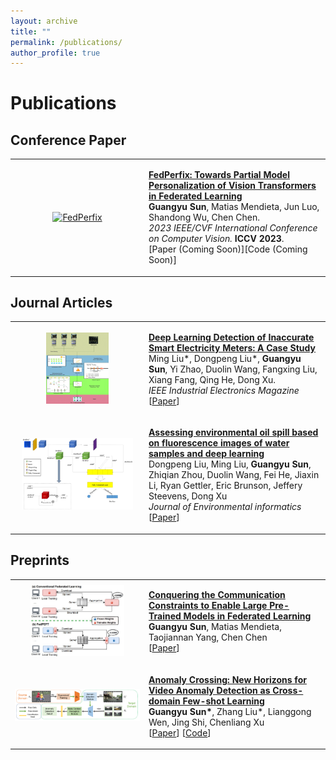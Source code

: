 ```yaml
---
layout: archive
title: ""
permalink: /publications/
author_profile: true
---
```


<style>
table.imgtable, table.imgtable td{
  border: none;
  /* text-align: left; */
}
td.img {
  /* border: none; */
  text-align: center;
  width: 200px;
  height: 120px;
}
</style>

# <i class="fa fa-fw fa-copy"></i> Publications

## Conference Paper

<table class='imgtable'>
  <tr>
    <td class="img">
      <a href="http://likeyhnbm.github.io/publications/FedPerfix"><img src="https://likeyhnbm.github.io/images/fedperfix.png" alt="FedPerfix"   style='height:95%; object-fit:contain;'/></a>
    </td>
    <td align="left">
      <p>
        <a href="http://likeyhnbm.github.io/publications/FedPerfix"><b>FedPerfix: Towards Partial Model Personalization of Vision Transformers in Federated Learning</b><br></a>
        <b>Guangyu Sun</b>, Matias Mendieta, Jun Luo, Shandong Wu, Chen Chen.<br>
        <i>2023 IEEE/CVF International Conference on Computer Vision. </i><b>ICCV 2023</b>.<br>
        [<a >Paper (Coming Soon)</a>][<a>Code (Coming Soon)</a>]
      </p>
    </td>
  </tr>
</table>

## Journal Articles

<table class='imgtable'>
  <tr>
    <td class="img">
      <a href="http://likeyhnbm.github.io/publications/electric">
      <img src="../images/electric.gif" alt="" height="95%" style='height:95%;object-fit:contain;'/>
      </a>
    </td>
    <td align="left">
      <p>
        <a href="http://likeyhnbm.github.io/publications/electric">
        <b>Deep Learning Detection of Inaccurate Smart Electricity Meters: A Case Study</b></a><br>
        Ming Liu*, Dongpeng Liu*, <b>Guangyu Sun</b>, Yi Zhao, Duolin Wang, Fangxing Liu, Xiang Fang, Qing He, Dong Xu.<br>
        <i>IEEE Industrial Electronics Magazine</i><br>
        [<a href="https://ieeexplore.ieee.org/document/9300285">Paper</a>]
      </p>
    </td>
  </tr>
  <tr>
    <td class="img">
     <a href="http://likeyhnbm.github.io/publications/water">
      <img src="../images/water.jpg" alt=""  height="95%" style='height:95%;object-fit:contain;'/></a>
    </td>
    <td align="left">
      <p>
        <a href="http://likeyhnbm.github.io/publications/water">
        <b>Assessing environmental oil spill based on fluorescence images of water samples and deep learning</b> </a><br>
        Dongpeng Liu, Ming Liu, <b>Guangyu Sun</b>, Zhiqian Zhou, Duolin Wang, Fei He, Jiaxin Li, Ryan Gettler, Eric Brunson, Jeffery Steevens, Dong Xu<br>
        <i>Journal of Environmental informatics</i><br>
        [<a href="https://pubs.er.usgs.gov/publication/70243648">Paper</a>]
      </p>
    </td>
  </tr>
</table>

## Preprints

<table class='imgtable'>
  <tr>
    <td class="img">
    <a href="http://likeyhnbm.github.io/publications/FedPEFT">
    <img src="../images/FedPEFT.jpeg" alt=""  height="95%" style='height:95%;object-fit:contain;' />
      </a>
    </td>
    <td align="left">
      <p>
        <a href="http://likeyhnbm.github.io/publications/FedPEFT">
        <b>Conquering the Communication Constraints to Enable Large Pre-Trained Models in Federated Learning</b><br></a>
        <b>Guangyu Sun</b>, Matias Mendieta, Taojiannan Yang, Chen Chen<br>
        [<a href="https://arxiv.org/abs/2210.01708">Paper</a>]
      </p>
    </td>
  </tr>
  <tr>
    <td class="img">
     <a href="http://likeyhnbm.github.io/publications/AnomalyCrossing">
      <img src="../images/anomalycrossing.png" alt=""  height="95%" style='height:95%;object-fit:contain;' />
      </a>
    </td>
    <td align="left">
      <p>
        <a href="http://likeyhnbm.github.io/publications/AnomalyCrossing">
        <b>Anomaly Crossing: New Horizons for Video Anomaly Detection as Cross-domain Few-shot Learning</b></a><br>
        <b>Guangyu Sun*</b>, Zhang Liu*, Lianggong Wen, Jing Shi, Chenliang Xu<br>
        [<a href="https://arxiv.org/abs/2112.06320">Paper</a>]
        [<a href="https://github.com/likeyhnbm/AnomalyCrossing">Code</a>]
      </p>
    </td>
  </tr>
</table>


